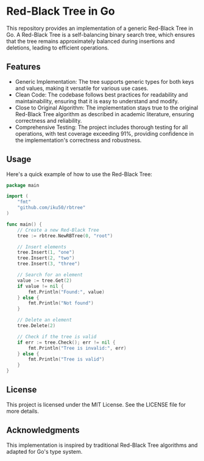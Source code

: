 # Red-Black Tree in Go

This repository provides an implementation of a generic Red-Black Tree in Go. A Red-Black Tree is a self-balancing binary search tree, which ensures that the tree remains approximately balanced during insertions and deletions, leading to efficient operations.

## Features

- Generic Implementation: The tree supports generic types for both keys and values, making it versatile for various use cases.
- Clean Code: The codebase follows best practices for readability and maintainability, ensuring that it is easy to understand and modify.
- Close to Original Algorithm: The implementation stays true to the original Red-Black Tree algorithm as described in academic literature, ensuring correctness and reliability.
- Comprehensive Testing: The project includes thorough testing for all operations, with test coverage exceeding 91%, providing confidence in the implementation's correctness and robustness.

## Usage

Here's a quick example of how to use the Red-Black Tree:

```go
package main

import (
    "fmt"
    "github.com/iku50/rbtree"
)

func main() {
    // Create a new Red-Black Tree
    tree := rbtree.NewRBTree(0, "root")

    // Insert elements
    tree.Insert(1, "one")
    tree.Insert(2, "two")
    tree.Insert(3, "three")

    // Search for an element
    value := tree.Get(2)
    if value != nil {
        fmt.Println("Found:", value)
    } else {
        fmt.Println("Not found")
    }

    // Delete an element
    tree.Delete(2)

    // Check if the tree is valid
    if err := tree.Check(); err != nil {
        fmt.Println("Tree is invalid:", err)
    } else {
        fmt.Println("Tree is valid")
    }
}
```

## License

This project is licensed under the MIT License. See the LICENSE file for more details.

## Acknowledgments

This implementation is inspired by traditional Red-Black Tree algorithms and adapted for Go's type system.
